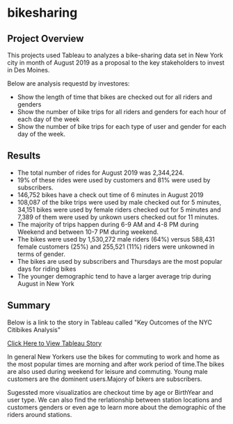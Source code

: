 # bikesharing

## Project Overview

This projects used Tableau to analyzes a bike-sharing data set in New York city in month of August 2019 as a proposal to the key stakeholders to invest in Des Moines. 

Below are analysis requestd by investores:

- Show the length of time that bikes are checked out for all riders and genders
- Show the number of bike trips for all riders and genders for each hour of each day of the week
- Show the number of bike trips for each type of user and gender for each day of the week.

## Results

- The total number of rides for August 2019 was 2,344,224.
- 19% of these rides were used by customers and 81% were used by subscribers. 
- 146,752 bikes have a check out time of 6 minutes in August 2019
- 108,087 of the bike trips were used by male checked out for 5 minutes, 34,151 bikes were used by female riders checked out for 5 minutes and 7,389 of them were used by unkown users checked out for 11 minutes.
- The majority of trips happen during 6-9 AM and 4-8 PM during Weekend and between 10-7 PM during weekend. 
- The bikes were used by 1,530,272 male riders (64%) versus 588,431 female customers (25%) and 255,521 (11%) riders were unkowned in terms of gender.
- The bikes are used by subscribers and Thursdays are the most popular days for riding bikes
- The younger demographic tend to have a larger average trip during August in New York


## Summary

Below is a link to the story in Tableau called "Key Outcomes of the NYC Citibikes Analysis"

[Click Here to View Tableau Story](https://public.tableau.com/app/profile/lida.ghalam/viz/BikeSharing_16173228046210/NYCStory)


In general New Yorkers use the bikes for commuting to work and home as the most popular times are morning and after work period of time.The bikes are also used during weekend for leisure and commuting. Young male customers are the dominent users.Majory of bikers are subscribers.  

Sugessted more visualizatios are checkout time by age or BirthYear and user type. We can also find the rerlationship between station locations and customers genders or even age to learn more about the demographic of the riders around stations.
